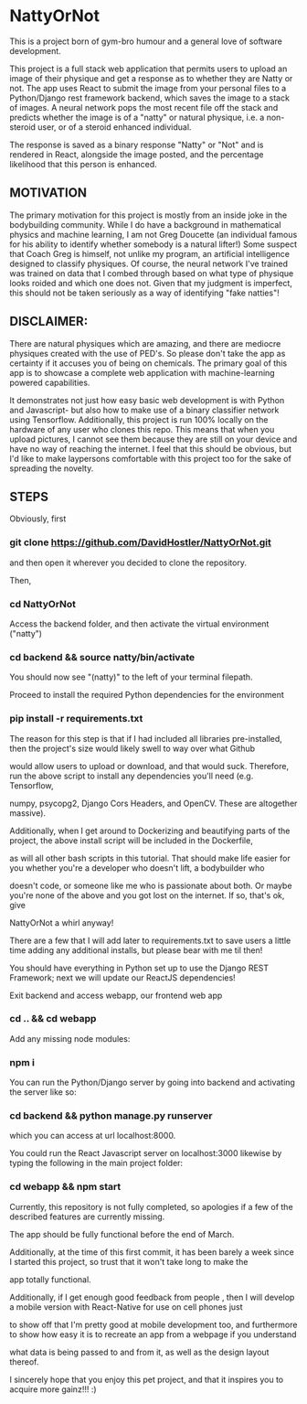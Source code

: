 # NattyOrNot
This is a project born of gym-bro humour and a general love of software development.


This project is a full stack web application that permits users to upload an image of their physique and get a response as to whether they 
are Natty or not. The app uses React to submit the image from your personal files to a Python/Django rest framework backend, which saves
the image to a stack of images. A neural network pops the most recent file off the stack and predicts whether the image is of a "natty" 
or natural physique, i.e. a non-steroid user, or of a steroid enhanced individual.

The response is saved as a binary response "Natty" or "Not" and is rendered in React, alongside the image posted, and the percentage likelihood 
that this person is enhanced.

## MOTIVATION

The primary motivation for this project is mostly from an inside joke in the bodybuilding community. While I do have a background in mathematical physics and machine learning, I am not 
Greg Doucette (an individual famous for his ability to identify whether somebody is a natural lifter!)
Some suspect that Coach Greg is himself, not unlike my program, an artificial intelligence designed to classify physiques.
Of course, the neural network I've trained was trained on data that I combed through based on what type of physique looks roided and which one does not.
Given that my judgment is imperfect, this should not be taken seriously as a way of identifying "fake natties"!

## DISCLAIMER:

There are natural physiques which are amazing, and there are mediocre physiques created with the use of PED's. So please don't take the app as certainty 
if it accuses you of being on chemicals.
The primary goal of this app is to showcase a complete web application with machine-learning powered capabilities.

It demonstrates not just how easy basic web development is with Python and Javascript- but also how to make use of a binary classifier network using Tensorflow.
Additionally, this project is run 100% locally on the hardware of any user who clones this repo. This means that when you upload pictures, I cannot see them because they are still on your device and have no way of reaching the internet. I feel that this should be obvious, but I'd like to make laypersons comfortable with this project too for the sake of spreading the novelty. 

## STEPS


Obviously, first

### git clone https://github.com/DavidHostler/NattyOrNot.git

and then open it wherever you decided to clone the repository.

Then, 

### cd NattyOrNot

Access the backend folder, and then activate the virtual environment ("natty")

### cd backend && source natty/bin/activate 

You should now see "(natty)" to the left of your terminal filepath.

Proceed to install the required Python dependencies for the environment

### pip install -r requirements.txt

The reason for this step is that if I had included all libraries pre-installed, then the project's size would likely swell to way over what Github

would allow users to upload or download, and that would suck. Therefore, run the above script to install any dependencies you'll need (e.g. Tensorflow, 

numpy, psycopg2, Django Cors Headers, and OpenCV. These are altogether massive).

Additionally, when I get around to Dockerizing and beautifying parts of the project, the above install script will be included in the Dockerfile, 

as will all other bash scripts in this tutorial. That should make life easier for you whether you're a developer who doesn't lift, a bodybuilder who 

doesn't code, or someone like me who is passionate about both. Or maybe you're none of the above and you got lost on the internet. If so, that's ok, give 

NattyOrNot a whirl anyway!

There are a few that I will add later to requirements.txt to save users a little time adding any additional installs, but please bear with me til then!

You should have everything in Python set up to use the Django REST Framework; next we will update our ReactJS dependencies!

Exit backend and access webapp, our frontend web app

### cd .. && cd webapp

Add any missing node modules:

### npm i


You can run the Python/Django server by going into backend and activating the server like so:

### cd backend && python manage.py runserver

which you can access at url localhost:8000.


You could run the React Javascript server on localhost:3000 likewise by typing the following in the main project folder:

### cd webapp && npm start

Currently, this repository is not fully completed, so apologies if a few of the described features are currently missing. 

The app should be fully functional before the end of March.

Additionally, at the time of this first commit, it has been barely a week since I started this project, so trust that it won't take long to make the 

app totally functional.

Additionally, if I get enough good feedback from people , then I will develop a mobile version with React-Native for use on cell phones just 

to show off that I'm pretty good at mobile development too, and furthermore to show how easy it is to recreate an app from a webpage if you understand

what data is being passed to and from it, as well as the design layout thereof.


I sincerely hope that you enjoy this pet project, and that it inspires you to acquire more gainz!!! :)













 





